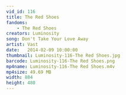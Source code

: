 ```yaml
---
vid_id: 116
title: The Red Shoes
fandoms:
    - The Red Shoes
creators: Luminosity
song: Don't Take Your Love Away
artist: Vast
date:   2014-02-09 10:00:00
thumbnail: Luminosity-116-The Red Shoes.jpg
barcode: Luminosity-116-The Red Shoes.png
mp4name: Luminosity-116-The Red Shoes.m4v
mp4size: 49.69 MB
width: 884
height: 480
---
```



  